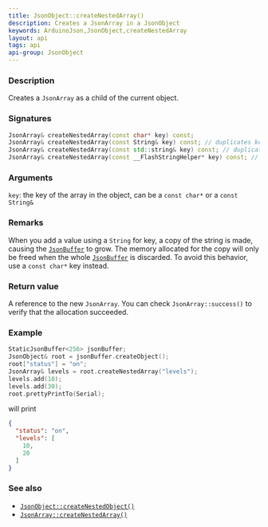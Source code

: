 ```yaml
---
title: JsonObject::createNestedArray()
description: Creates a JsonArray in a JsonObject
keywords: ArduinoJson,JsonObject,createNestedArray
layout: api
tags: api
api-group: JsonObject
---
```


### Description

Creates a `JsonArray` as a child of the current object.

### Signatures

```c++
JsonArray& createNestedArray(const char* key) const;
JsonArray& createNestedArray(const String& key) const; // duplicates key
JsonArray& createNestedArray(const std::string& key) const; // duplicates key
JsonArray& createNestedArray(const __FlashStringHelper* key) const; // duplicates key
```

### Arguments

`key`: the key of the array in the object, can be a `const char*` or a `const String&`

### Remarks

When you add a value using a `String` for key, a copy of the string is made, causing the [`JsonBuffer`]({{site.baseurl}}/api/jsonbuffer/) to grow.
The memory allocated for the copy will only be freed when the whole [`JsonBuffer`]({{site.baseurl}}/api/jsonbuffer/) is discarded.
To avoid this behavior, use a `const char*` key instead.

### Return value

A reference to the new `JsonArray`.
You can check `JsonArray::success()` to verify that the allocation succeeded.

### Example

```c++
StaticJsonBuffer<256> jsonBuffer;
JsonObject& root = jsonBuffer.createObject();
root["status"] = "on";
JsonArray& levels = root.createNestedArray("levels");
levels.add(10);
levels.add(30);
root.prettyPrintTo(Serial);
```

will print

```json
{
  "status": "on",
  "levels": [
    10,
    20
  ]
}
```

### See also

* [`JsonObject::createNestedObject()`]({{site.baseurl}}/api/jsonobject/createnestedobject/)
* [`JsonArray::createNestedArray()`]({{site.baseurl}}/api/jsonarray/createnestedarray/)
